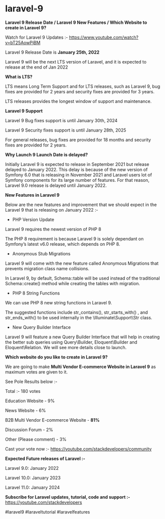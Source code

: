 # laravel-9
<strong>Laravel 9 Release Date / Laravel 9 New Features / Which Website to create in Laravel 9?</strong>

Watch for Laravel 9 Updates :- https://www.youtube.com/watch?v=bT25AowPjBM

Laravel 9 Release Date is <strong>January 25th, 2022</strong>

Laravel 9 will be the next LTS version of Laravel, and it is expected to release at the end of Jan 2022

<strong>What is LTS?</strong>

LTS means Long Term Support and for LTS releases, such as Laravel 9, bug fixes are provided for 2 years and security fixes are provided for 3 years. 

LTS releases provides the longest window of support and maintenance.

<strong>Laravel 9 Support</strong>

Laravel 9 Bug fixes support is until January 30th, 2024

Laravel 9 Security fixes support is until January 28th, 2025

For general releases, bug fixes are provided for 18 months and security fixes are provided for 2 years.

<strong>Why Launch 9 Launch Date is delayed?</strong>

Initially Laravel 9 is expected to release in September 2021 but release delayed to January 2022. This delay is because of the new version of Symfony 6.0 that is releasing in November 2021 and Laravel users lot of Symfony components for its large number of features. For that reason, Laravel 9.0 release is delayed until January 2022.

<strong>New Features in Laravel 9</strong>

Below are the new features and improvement that we should expect in the Laravel 9 that is releasing on January 2022 :-

- PHP Version Update

Laravel 9 requires the newest version of PHP 8

The PHP 8 requirement is because Laravel 9 is solely dependant on Symfony’s latest v6.0 release, which depends on PHP 8. 

- Anonymous Stub Migrations

Laravel 9 will come with the new feature called Anonymous Migrations that prevents migration class name collisions.

In Laravel 9, by default, Schema::table will be used instead of the traditional Schema::create() method while creating the tables with migration.

- PHP 8 String Functions

We can use PHP 8 new string functions in Laravel 9.

The suggested functions include str_contains(), str_starts_with() , and str_ends_with() to be used internally in the \Illuminate\Support\Str class.

- New Query Builder Interface 

Laravel 9 will feature a new Query Builder Interface that will help in creating the better sub queries using Query\Builder, Eloquent\Builder and Eloquent\Relation. We will see more details close to launch.

<strong>Which website do you like to create in Laravel 9?</strong> 

We are going to make <strong>Multi Vendor E-commerce Website in Laravel 9</strong> as maximum votes are given to it.

See Pole Results below :-

Total :- 180 votes

Education Website - 9%

News Website - 6%

B2B Multi Vendor E-commerce Website - <strong>81%</strong>

Discussion Forum - 2%

Other (Please comment) - 3%

Cast your vote now :- https://youtube.com/stackdevelopers/community

<strong>Expected Future releases of Laravel :-</strong> 

Laravel 9.0: January 2022

Laravel 10.0: January 2023

Laravel 11.0: January 2024


<strong>Subscribe for Laravel updates, tutorial, code and support :-</strong>  
https://youtube.com/stackdevelopers

#laravel9 #laraveltutorial #laravelfeatures
